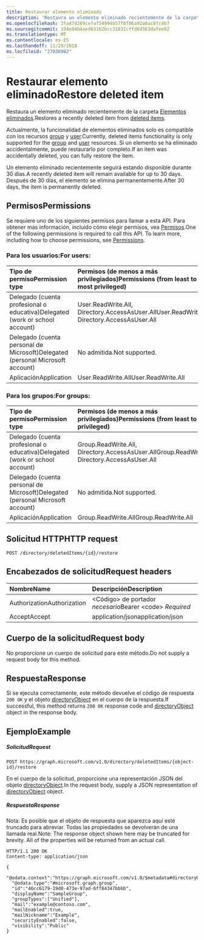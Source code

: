 ```yaml
---
title: Restaurar elemento eliminado
description: 'Restaura un elemento eliminado recientemente de la carpeta Elementos eliminados. '
ms.openlocfilehash: 3fa47d269cefaf54994b57f8f06a92a8ac8fc4b7
ms.sourcegitcommit: 334e84b4aed63162bcc31831cffd6d363dafee02
ms.translationtype: MT
ms.contentlocale: es-ES
ms.lasthandoff: 11/29/2018
ms.locfileid: "27030982"
---
```

# <a name="restore-deleted-item"></a><span data-ttu-id="6d97c-103">Restaurar elemento eliminado</span><span class="sxs-lookup"><span data-stu-id="6d97c-103">Restore deleted item</span></span>

<span data-ttu-id="6d97c-104">Restaura un elemento eliminado recientemente de la carpeta [Elementos eliminados](../resources/directory.md).</span><span class="sxs-lookup"><span data-stu-id="6d97c-104">Restores a recently deleted item from [deleted items](../resources/directory.md).</span></span> 

<span data-ttu-id="6d97c-105">Actualmente, la funcionalidad de elementos eliminados solo es compatible con los recursos [group](../resources/group.md) y [user](../resources/user.md).</span><span class="sxs-lookup"><span data-stu-id="6d97c-105">Currently, deleted items functionality is only supported for the [group](../resources/group.md) and [user](../resources/user.md) resources.</span></span> <span data-ttu-id="6d97c-106">Si un elemento se ha eliminado accidentalmente, puede restaurarlo por completo.</span><span class="sxs-lookup"><span data-stu-id="6d97c-106">If an item was accidentally deleted, you can fully restore the item.</span></span>

<span data-ttu-id="6d97c-107">Un elemento eliminado recientemente seguirá estando disponible durante 30 días.</span><span class="sxs-lookup"><span data-stu-id="6d97c-107">A recently deleted item will remain available for up to 30 days.</span></span> <span data-ttu-id="6d97c-108">Después de 30 días, el elemento se elimina permanentemente.</span><span class="sxs-lookup"><span data-stu-id="6d97c-108">After 30 days, the item is permanently deleted.</span></span>

## <a name="permissions"></a><span data-ttu-id="6d97c-109">Permisos</span><span class="sxs-lookup"><span data-stu-id="6d97c-109">Permissions</span></span>
<span data-ttu-id="6d97c-p103">Se requiere uno de los siguientes permisos para llamar a esta API. Para obtener más información, incluido cómo elegir permisos, vea [Permisos](/graph/permissions-reference).</span><span class="sxs-lookup"><span data-stu-id="6d97c-p103">One of the following permissions is required to call this API. To learn more, including how to choose permissions, see [Permissions](/graph/permissions-reference).</span></span>

### <a name="for-users"></a><span data-ttu-id="6d97c-112">Para los usuarios:</span><span class="sxs-lookup"><span data-stu-id="6d97c-112">For users:</span></span>

|<span data-ttu-id="6d97c-113">Tipo de permiso</span><span class="sxs-lookup"><span data-stu-id="6d97c-113">Permission type</span></span>      | <span data-ttu-id="6d97c-114">Permisos (de menos a más privilegiados)</span><span class="sxs-lookup"><span data-stu-id="6d97c-114">Permissions (from least to most privileged)</span></span>              |
|:--------------------|:---------------------------------------------------------|
|<span data-ttu-id="6d97c-115">Delegado (cuenta profesional o educativa)</span><span class="sxs-lookup"><span data-stu-id="6d97c-115">Delegated (work or school account)</span></span> | <span data-ttu-id="6d97c-116">User.ReadWrite.All, Directory.AccessAsUser.All</span><span class="sxs-lookup"><span data-stu-id="6d97c-116">User.ReadWrite.All, Directory.AccessAsUser.All</span></span> |
|<span data-ttu-id="6d97c-117">Delegado (cuenta personal de Microsoft)</span><span class="sxs-lookup"><span data-stu-id="6d97c-117">Delegated (personal Microsoft account)</span></span> | <span data-ttu-id="6d97c-118">No admitida.</span><span class="sxs-lookup"><span data-stu-id="6d97c-118">Not supported.</span></span> |
|<span data-ttu-id="6d97c-119">Aplicación</span><span class="sxs-lookup"><span data-stu-id="6d97c-119">Application</span></span> | <span data-ttu-id="6d97c-120">User.ReadWrite.All</span><span class="sxs-lookup"><span data-stu-id="6d97c-120">User.ReadWrite.All</span></span> |

### <a name="for-groups"></a><span data-ttu-id="6d97c-121">Para los grupos:</span><span class="sxs-lookup"><span data-stu-id="6d97c-121">For groups:</span></span>

|<span data-ttu-id="6d97c-122">Tipo de permiso</span><span class="sxs-lookup"><span data-stu-id="6d97c-122">Permission type</span></span>      | <span data-ttu-id="6d97c-123">Permisos (de menos a más privilegiados)</span><span class="sxs-lookup"><span data-stu-id="6d97c-123">Permissions (from least to most privileged)</span></span>              |
|:--------------------|:---------------------------------------------------------|
|<span data-ttu-id="6d97c-124">Delegado (cuenta profesional o educativa)</span><span class="sxs-lookup"><span data-stu-id="6d97c-124">Delegated (work or school account)</span></span> | <span data-ttu-id="6d97c-125">Group.ReadWrite.All, Directory.AccessAsUser.All</span><span class="sxs-lookup"><span data-stu-id="6d97c-125">Group.ReadWrite.All, Directory.AccessAsUser.All</span></span> |
|<span data-ttu-id="6d97c-126">Delegado (cuenta personal de Microsoft)</span><span class="sxs-lookup"><span data-stu-id="6d97c-126">Delegated (personal Microsoft account)</span></span> | <span data-ttu-id="6d97c-127">No admitida.</span><span class="sxs-lookup"><span data-stu-id="6d97c-127">Not supported.</span></span>    |
|<span data-ttu-id="6d97c-128">Aplicación</span><span class="sxs-lookup"><span data-stu-id="6d97c-128">Application</span></span> | <span data-ttu-id="6d97c-129">Group.ReadWrite.All</span><span class="sxs-lookup"><span data-stu-id="6d97c-129">Group.ReadWrite.All</span></span> |

## <a name="http-request"></a><span data-ttu-id="6d97c-130">Solicitud HTTP</span><span class="sxs-lookup"><span data-stu-id="6d97c-130">HTTP request</span></span>
<!-- { "blockType": "ignored" } -->
```http
POST /directory/deletedItems/{id}/restore
```

## <a name="request-headers"></a><span data-ttu-id="6d97c-131">Encabezados de solicitud</span><span class="sxs-lookup"><span data-stu-id="6d97c-131">Request headers</span></span>
| <span data-ttu-id="6d97c-132">Nombre</span><span class="sxs-lookup"><span data-stu-id="6d97c-132">Name</span></span>       | <span data-ttu-id="6d97c-133">Descripción</span><span class="sxs-lookup"><span data-stu-id="6d97c-133">Description</span></span>|
|:---------------|:----------|
| <span data-ttu-id="6d97c-134">Authorization</span><span class="sxs-lookup"><span data-stu-id="6d97c-134">Authorization</span></span>  | <span data-ttu-id="6d97c-135">&lt;Código&gt; de portador *necesario*</span><span class="sxs-lookup"><span data-stu-id="6d97c-135">Bearer &lt;code&gt; *Required*</span></span>|
| <span data-ttu-id="6d97c-136">Accept</span><span class="sxs-lookup"><span data-stu-id="6d97c-136">Accept</span></span> | <span data-ttu-id="6d97c-137">application/json</span><span class="sxs-lookup"><span data-stu-id="6d97c-137">application/json</span></span> |

## <a name="request-body"></a><span data-ttu-id="6d97c-138">Cuerpo de la solicitud</span><span class="sxs-lookup"><span data-stu-id="6d97c-138">Request body</span></span>
<span data-ttu-id="6d97c-139">No proporcione un cuerpo de solicitud para este método.</span><span class="sxs-lookup"><span data-stu-id="6d97c-139">Do not supply a request body for this method.</span></span>

## <a name="response"></a><span data-ttu-id="6d97c-140">Respuesta</span><span class="sxs-lookup"><span data-stu-id="6d97c-140">Response</span></span>

<span data-ttu-id="6d97c-141">Si se ejecuta correctamente, este método devuelve el código de respuesta `200 OK` y el objeto [directoryObject](../resources/directoryobject.md) en el cuerpo de la respuesta.</span><span class="sxs-lookup"><span data-stu-id="6d97c-141">If successful, this method returns `200 OK` response code and [directoryObject](../resources/directoryobject.md) object in the response body.</span></span>

## <a name="example"></a><span data-ttu-id="6d97c-142">Ejemplo</span><span class="sxs-lookup"><span data-stu-id="6d97c-142">Example</span></span>
##### <a name="request"></a><span data-ttu-id="6d97c-143">Solicitud</span><span class="sxs-lookup"><span data-stu-id="6d97c-143">Request</span></span>

<!-- {
  "blockType": "request",
  "name": "create_directoryobject_from_directory"
}-->
```http
POST https://graph.microsoft.com/v1.0/directory/deletedItems/{object-id}/restore
```
<span data-ttu-id="6d97c-144">En el cuerpo de la solicitud, proporcione una representación JSON del objeto [directoryObject](../resources/directoryobject.md).</span><span class="sxs-lookup"><span data-stu-id="6d97c-144">In the request body, supply a JSON representation of [directoryObject](../resources/directoryobject.md) object.</span></span>
##### <a name="response"></a><span data-ttu-id="6d97c-145">Respuesta</span><span class="sxs-lookup"><span data-stu-id="6d97c-145">Response</span></span>
<span data-ttu-id="6d97c-p104">Nota: Es posible que el objeto de respuesta que aparezca aquí esté truncado para abreviar. Todas las propiedades se devolverán de una llamada real.</span><span class="sxs-lookup"><span data-stu-id="6d97c-p104">Note: The response object shown here may be truncated for brevity. All of the properties will be returned from an actual call.</span></span>
<!-- {
  "blockType": "response",
  "truncated": true,
  "@odata.type": "microsoft.graph.directoryObject"
} -->
```http
HTTP/1.1 200 OK
Content-type: application/json

{
  "@odata.context":"https://graph.microsoft.com/v1.0/$metadata#directoryObjects/$entity",
  "@odata.type":"#microsoft.graph.group",
  "id":"46cc6179-19d0-473e-97ad-6ff84347bbbb",
  "displayName":"SampleGroup",
  "groupTypes":["Unified"],
  "mail":"example@contoso.com",
  "mailEnabled":true,
  "mailNickname":"Example",
  "securityEnabled":false,
  "visibility":"Public"
}
```

<!-- uuid: 8fcb5dbc-d5aa-4681-8e31-b001d5168d79
2015-10-25 14:57:30 UTC -->
<!-- {
  "type": "#page.annotation",
  "description": "Create deletedItem",
  "keywords": "",
  "section": "documentation",
  "tocPath": ""
}-->